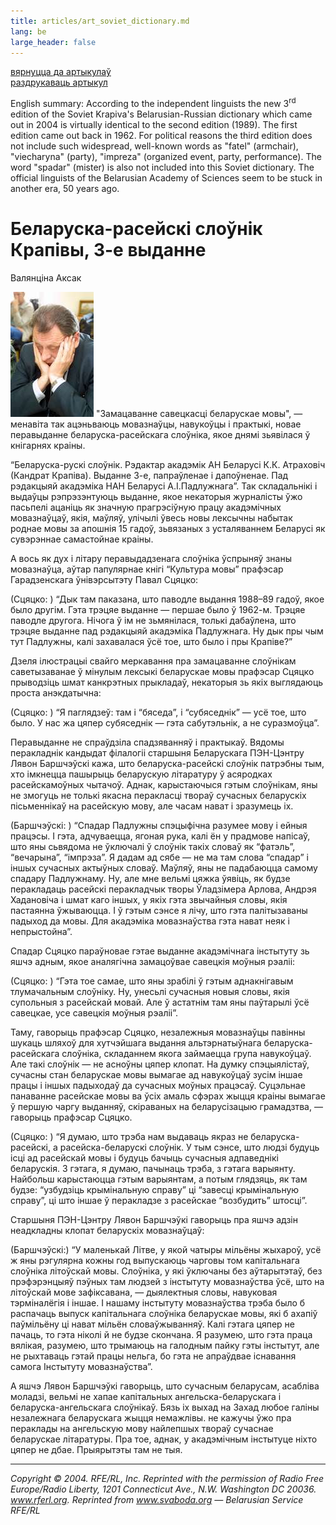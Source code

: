 ```yaml
---
title: articles/art_soviet_dictionary.md 
lang: be
large_header: false
---
```








<a href="articles_by.html">вярнуцца да артыкулаў</a><br />
<a href="#">раздрукаваць артыкул</a><br />



English summary: According to the independent linguists the new 3<sup>rd</sup> edition of the Soviet Krapiva's Belarusian-Russian dictionary which came out in 2004 is virtually identical to the second edition (1989). The first edition came out back in 1962. For political reasons the third edition does not include such widespread, well-known words as "fatel" (armchair), "viecharyna" (party), "impreza" (organized event, party, performance). The word "spadar" (mister) is also not included into this Soviet dictionary. The official linguists of the Belarusian Academy of Sciences seem to be stuck in another era, 50 years ago.

<h1 id="беларуска-расейскі-слоўнік-крапівы-3-е-выданне">Беларуска-расейскі слоўнік Крапівы, 3-е выданне</h1>

Валянціна Аксак


<img src="img/padluzny.jpg" title="Padluzny (Падлужны) — the director of the Linguistics Institute at the Belarusian Academy of Sciences that produced this Soviet dictionary" width="133" height="200" alt="Padluzny (Падлужны) — the director of the Linguistics Institute at the Belarusian Academy of Sciences that produced this Soviet dictionary" /> "Замацаванне савецкасці беларускае мовы", — менавіта так ацэньваюць мовазнаўцы, навукоўцы і практыкі, новае перавыданне беларуска-расейскага слоўніка, якое днямі зьявілася ў кнігарнях краіны.


“Беларуска-рускі слоўнік. Рэдактар акадэмік АН Беларусі К.К. Атраховіч (Кандрат Крапіва). Выданне 3-е, папраўленае і дапоўненае. Пад рэдакцыяй акадэміка НАН Беларусі А.І.Падлужнага”. Так складальнікі і выдаўцы рэпрэзэнтуюць выданне, якое некаторыя журналісты ўжо пасьпелі ацаніць як значную прагрэсіўную працу акадэмічных мовазнаўцаў, якія, маўляў, улічылі ўвесь новы лексычны набытак роднае мовы за апошнія 15 гадоў, зьвязаных з усталяваннем Беларусі як сувэрэннае самастойнае краіны.


А вось як дух і літару перавыдадзенага слоўніка ўспрыняў знаны мовазнаўца, аўтар папулярнае кнігі “Культура мовы” прафэсар Гарадзенскага ўнівэрсытэту Павал Сцяцко:


(Сцяцко: ) “Дык там паказана, што паводле выдання 1988–89 гадоў, якое было другім. Гэта трэцяе выданне — першае было ў 1962-м. Трэцяе паводле другога. Нічога ў ім не зьмянілася, толькі дабаўлена, што трэцяе выданне пад рэдакцыяй акадэміка Падлужнага. Ну дык пры чым тут Падлужны, калі захавалася ўсё тое, што было і пры Крапіве?”


Дзеля ілюстрацыі свайго меркавання пра замацаванне слоўнікам саветызаванае ў мінулым лексыкі беларускае мовы прафэсар Сцяцко прыводзіць шмат канкрэтных прыкладаў, некаторыя зь якіх выглядаюць проста анэкдатычна:


(Сцяцко: ) “Я паглядзеў: там і “бяседа”, і “субяседнік” — усё тое, што было. У нас жа цяпер субяседнік — гэта сабутэльнік, а не суразмоўца”.


Перавыданне не  спраўдзіла спадзяванняў і практыкаў. Вядомы перакладнік кандыдат філалогіі старшыня Беларускага ПЭН-Цэнтру Лявон Баршчэўскі кажа, што беларуска-расейскі слоўнік патрэбны тым, хто імкнецца пашырыць беларускую літаратуру ў асяродках расейскамоўных чытачоў. Аднак, карыстаючыся гэтым слоўнікам, яны не  змогуць не  толькі якасна перакласці твораў сучасных беларускіх пісьменнікаў на расейскую мову, але часам нават і зразумець іх.


(Баршчэўскі: ) “Спадар Падлужны спэцыфічна разумее мову і ейныя працэсы. І гэта, адчуваецца, ягоная рука, калі ён у прадмове напісаў, што яны сьвядома не ўключалі ў слоўнік такіх словаў як “фатэль”, “вечарына”, “імпрэза”. Я дадам ад сябе — не ма там слова “спадар” і іншых сучасных актыўных словаў. Маўляў, яны не падабаюцца самому спадару Падлужнаму. Ну, але мне вельмі цяжка ўявіць, як будзе перакладаць расейскі перакладчык творы Ўладзімера Арлова, Андрэя Хадановіча і шмат каго іншых, у якіх гэта звычайныя словы, якія пастаянна ўжываюцца. І ў гэтым сэнсе я лічу, што гэта палітызаваны падыход да мовы. Для акадэміка мовазнаўства гэта нават неяк і непрыстойна”.


Спадар Сцяцко параўновае гэтае выданне акадэмічнага інстытуту зь яшчэ адным, якое аналягічна замацоўвае савецкія моўныя рэаліі:


(Сцяцко: ) “Гэта тое самае, што яны зрабілі ў гэтым аднакнігавым тлумачальным слоўніку. Ну, унесьлі сучасныя новыя словы, якія супольныя з расейскай мовай. Але ў астатнім там яны паўтарылі ўсё савецкае, усе савецкія моўныя рэаліі”.


Таму, гаворыць прафэсар Сцяцко, незалежныя мовазнаўцы павінны шукаць шляхоў для хутчэйшага выдання альтэрнатыўнага беларуска-расейскага слоўніка, складаннем якога займаецца група навукоўцаў. Але такі слоўнік — не асноўны цяпер клопат. На думку спэцыялістаў, сучасны стан беларускае мовы вымагае ад навукоўцаў зусім іншае працы і іншых падыходаў да сучасных моўных працэсаў. Суцэльнае панаванне расейскае мовы ва ўсіх амаль сфэрах жыцця краіны вымагае ў першую чаргу выданняў, скіраваных на беларусізацыю грамадзтва, — гаворыць прафэсар Сцяцко.


(Сцяцко: ) “Я думаю, што трэба нам выдаваць якраз не беларуска-расейскі, а расейска-беларускі слоўнік. У тым сэнсе, што людзі будуць ісці ад расейскай мовы і будуць бачыць сучасныя адпаведнікі беларускія. З гэтага, я думаю, пачынаць трэба, з гэтага варыянту. Найбольш карыстаюцца гэтым варыянтам, а потым глядзяць, як там будзе: “узбудзіць крымінальную справу” ці “завесці крымінальную справу”, ці што іншае ў перакладзе з расейскае “возбудить” штосці”.


Старшыня ПЭН-Цэнтру Лявон Баршчэўкі гаворыць пра яшчэ адзін неадкладны клопат беларускіх мовазнаўцаў:


(Баршчэўскі:) “У маленькай Літве, у якой чатыры мільёны жыхароў, усё ж яны рэгулярна кожны год выпускаюць чарговы том капітальнага слоўніка літоўскай мовы. Слоўніка, у які ўключаны без аўтарытэтаў, без прэфэрэнцыяў пэўных там людзей з інстытуту мовазнаўства ўсё, што на літоўскай мове зафіксавана, — дыялектныя словы, навуковая тэрміналёгія і іншае. І нашаму інстытуту мовазнаўства трэба было б распачаць выпуск капітальнага слоўніка беларускае мовы, які б ахапіў паўмільёну ці нават мільён словаўжыванняў. Калі гэтага цяпер не пачаць, то гэта ніколі й не  будзе скончана. Я разумею, што гэта праца вялікая, разумею, што трымаюць на галодным пайку гэты інстытут, але не рыхтаваць гэтай працы нельга, бо гэта не апраўдвае існавання самога Інстытуту мовазнаўства”.


А яшчэ Лявон Баршчэўкі гаворыць, што сучасным беларусам, асабліва моладзі, вельмі не хапае капітальных ангельска-беларускага і беларуска-ангельскага слоўнікаў. Бязь іх выхад на Захад любое галіны незалежнага беларускага жыцця немажлівы. не  кажучы ўжо пра пераклады на ангельскую мову найлепшых твораў сучаснае беларускае літаратуры. Пра тое, аднак, у акадэмічным інстытуце ніхто цяпер не  дбае. Прыярытэты там не  тыя.

<hr />

 *Copyright © 2004. RFE/RL, Inc. Reprinted with the permission of Radio Free Europe/Radio Liberty, 1201 Connecticut Ave., N.W. Washington DC 20036. www.rferl.org. Reprinted from www.svaboda.org — Belarusian Service RFE/RL* 


